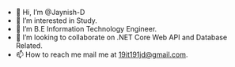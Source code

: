 - 👋 Hi, I’m @Jaynish-D
- 👀 I’m interested in Study.
- 🌱 I’m B.E Information Technology Engineer.
- 💞️ I’m looking to collaborate on .NET Core Web API and Database Related.
- 📫 How to reach me mail me at 19it191jd@gmail.com.

<!---
Jaynish-D/Jaynish-D is a ✨ special ✨ repository because its `README.md` (this file) appears on your GitHub profile.
You can click the Preview link to take a look at your changes.
--->
